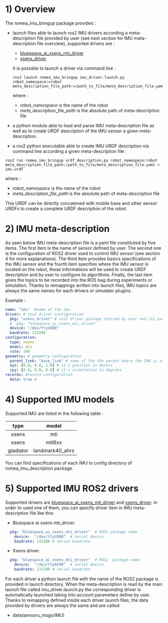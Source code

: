# 1) Overview #

The romea_imu_bringup package provides  : 

 - launch files able to launch ros2 IMU drivers according a meta-description file provided by user (see next section for IMU meta-description file overview), supported drivers are :

   - [bluespace_ai_xsens_mti_driver](https://github.com/bluespace-ai/bluespace_ai_xsens_ros_mti_driver)
   - [xsens_driver](https://github.com/norlab-ulaval/ethzasl_xsens_driver.git)

   It is possible to launch a driver via command line : 

    ```console
    ros2 launch romea_imu_bringup imu_driver.launch.py robot_namespace:=robot meta_description_file_path:=/path_to_file/meta_description_file.yaml
    ```

   where :

   - *robot_namespace* is the name of the robot 
   - *meta_description_file_path* is the absolute path of meta-description file    

 - a python module able to load and parse IMU meta-description file as well as to create URDF description of the IMU sensor a given meta-description.

 - a ros2 python executable able to create IMU URDF description via command line according a given meta-description file  :

  ```console
  ros2 run romea_imu_bringup urdf_description.py robot_namespace:robot meta_description_file_path:/path_to_file/meta_description_file.yaml > imu.urdf`
  ```

   where :

   - *robot_namespace* is the name of the robot 
   - *meta_description_file_path* is the absolute path of meta-description file    

   This URDF  can be directly concatened with mobile base and other sensor URDFs to create a complete URDF description of the robot.  

   



# 2) IMU meta-description #

As seen below IMU meta-description file is a yaml file constituted by five items. The first item is the name of sensor defined by user. The second one is the configuration of ROS2 driver used to control IMU sensor (see section 4 for more explanations). The third item provides basics specifications of the IMU sensor and the fourth item specifies where the IMU sensor is located on the robot, these informations will be used to create URDF description and by user to configure its algorithms.  Finally, the last item gives the topics to be recorded into the ROS bag during experiments or simulation. Thanks to remappings written into launch files, IMU topics are always the same names for each drivers or simulator plugins.       

Example :
```yaml
name: "imu"  #name of the imu
driver: # ros2 driver configuration
  pkg: "xsens_driver" # ros2 driver package choiced by user and its parameters 
  #  pkg: "bluespace_ai_xsens_mti_driver"
  device: "/dev/ttyUSB0"
  baudrate: 115200
configuration:
  type: xsens
  model: mti
  rate: 100
geometry: # geometry configuration 
  parent_link: "base_link" # name of the the parent where the IMU is attached
  xyz: [0.0, 0.0, 1.0] # it's position in meters
  rpy: [0.0, 0.0, 0.0] # it's orientation in degrees
records: #record configuration
  data: true # 
```

# 4) Supported IMU models

Supported IMU are listed in the following table :

|  type  |   model    |
| :----: | :--------: |
| xsens  |    mti     |
| xsens  |   mti6xx   |
| gladiator  |   landmark40_ahrs   |

You can find specifications of each IMU in config directory of romea_imu_description package.

# 5) Supported IMU ROS2 drivers

Supported drivers are [bluespace_ai_xsens_mti_driver](https://github.com/bluespace-ai/bluespace_ai_xsens_ros_mti_driver) and  [xsens_driver](https://github.com/norlab-ulaval/ethzasl_xsens_driver.git). In order to used one of them, you can specify driver item in IMU meta-description file like this:

- Bluespace ai xsens mti_driver:

```yaml
  pkg: "bluespace_ai_xsens_mti_driver"  # ROS2 package name  
    device:  "/dev/ttyUSB0"  # serial device
    baudrate: 115200 # serial baudrate
```

* Xsens driver:

```yaml
  pkg: "bluespace_ai_xsens_mti_driver"  # ROS2  package name  
    device:  "/dev/ttyACM0"  # serial device
    baudrate: 115200 # serial baudrate
```

For each driver a python launch file with the name of the ROS2 package is provided in launch directory. When the meta-description is read by the main launch file called imu_driver.launch.py the corresponding driver is automatically launched taking into account parameters define by user. Thanks to remapping defined inside each driver launch files, the data provided by drivers are always the same and are called:

- data(sensors_msgs/IMU)
